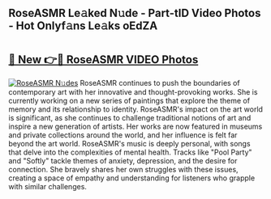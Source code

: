 ## RoseASMR Le𝚊ked N𝚞de - Part-tID Video Photos - Hot Onlyf𝚊ns Le𝚊ks oEdZA

# <h2><a href="http://ac26750.deff.icu/?id=RoseASMR">🔗 New 👉🔴 RoseASMR VIDEO Photos</a></h2>

[![RoseASMR N𝚞des](https://i.imgur.com/rIISA9y.gif)](http://ac26750.deff.icu/?id=RoseASMR)
RoseASMR continues to push the boundaries of contemporary art with her innovative and thought-provoking works. She is currently working on a new series of paintings that explore the theme of memory and its relationship to identity. RoseASMR's impact on the art world is significant, as she continues to challenge traditional notions of art and inspire a new generation of artists. Her works are now featured in museums and private collections around the world, and her influence is felt far beyond the art world. RoseASMR's music is deeply personal, with songs that delve into the complexities of mental health. Tracks like "Pool Party" and "Softly" tackle themes of anxiety, depression, and the desire for connection. She bravely shares her own struggles with these issues, creating a space of empathy and understanding for listeners who grapple with similar challenges.

